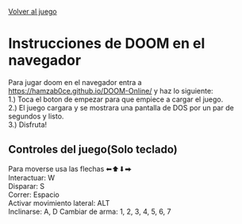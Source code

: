 [Volver al juego](https://hamzab0ce.github.io/DOOM-Online/)

# Instrucciones de DOOM en el navegador
Para jugar doom en el navegador entra a https://hamzab0ce.github.io/DOOM-Online/ y haz lo siguiente:<br>
1.) Toca el boton de empezar para que empiece a cargar el juego.<br>
2.) El juego cargara y se mostrara una pantalla de DOS por un par de segundos y listo.<br>
3.) Disfruta!

## Controles del juego(Solo teclado)
Para moverse usa las flechas ⬅⬆⬇⮕<br>
Interactuar: W<br>
Disparar: S<br>
Correr: Espacio<br>
Activar movimiento lateral: ALT<br>
Inclinarse: A, D
Cambiar de arma: 1, 2, 3, 4, 5, 6, 7
